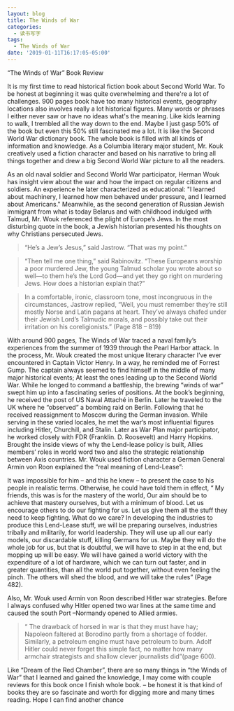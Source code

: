```yaml
---
layout: blog
title: The Winds of War
categories:
  - 读书写字
tags:
  - The Winds of War
date: '2019-01-11T16:17:05-05:00'
---
```

“The Winds of War” Book Review

It is my first time to read historical fiction book about Second World War. To be honest at beginning it was quite overwhelming and there're a lot of challenges. 900 pages book have too many historical events, geography locations also involves really a lot historical figures.  Many words or phrases I either never saw or have no ideas what's the meaning. Like kids learning to walk, I trembled all the way down to the end.  Maybe I just gasp 50% of the book but even this 50% still fascinated me a lot. It is like the Second World War dictionary book. The whole book is filled with all kinds of information and knowledge.  As a Columbia literary major student, Mr. Kouk creatively used a fiction character and based on his narrative to bring all things together and drew a big Second World War picture to all the readers. 



As an old naval soldier and Second World War participator, Herman Wouk has insight view about the war and how the impact on regular citizens and soldiers. An experience he later characterized as educational: "I learned about machinery, I learned how men behaved under pressure, and I learned about Americans." Meanwhile, as the second generation of Russian Jewish immigrant from what is today Belarus and with childhood indulged with Talmud, Mr. Wouk referenced the plight of Europe’s Jews. In the most disturbing quote in the book, a Jewish historian presented his thoughts on why Christians persecuted Jews.

> “He’s a Jew’s Jesus,” said Jastrow. “That was my point.”

> “Then tell me one thing,” said Rabinovitz. “These Europeans worship a poor murdered Jew, the young Talmud scholar you wrote about so well—to them he’s the Lord God—and yet they go right on murdering Jews. How does a historian explain that?”

> In a comfortable, ironic, classroom tone, most incongruous in the circumstances, Jastrow replied, “Well, you must remember they’re still mostly Norse and Latin pagans at heart. They’ve always chafed under their Jewish Lord’s Talmudic morals, and possibly take out their irritation on his coreligionists.” (Page 818 – 819)

With around 900 pages, The Winds of War traced a naval family’s experiences from the summer of 1939 through the Pearl Harbor attack.  In the process, Mr. Wouk created the most unique literary character I’ve ever encountered in Captain Victor Henry. In a way, he reminded me of Forrest Gump. The captain always seemed to find himself in the middle of many major historical events; At least the ones leading up to the Second World War. While he longed to command a battleship, the brewing “winds of war” swept him up into a fascinating series of positions. At the book’s beginning, he received the post of US Naval Attaché in Berlin. Later he traveled to the UK where he “observed” a bombing raid on Berlin. Following that he received reassignment to Moscow during the German invasion. While serving in these varied locales, he met the war’s most influential figures including Hitler, Churchill, and Stalin. Later as War Plan major participator, he worked closely with FDR (Franklin. D. Roosevelt) and Harry Hopkins. Brought the inside views of why the Lend-lease policy is built, Allies members’ roles in world word two and also the strategic relationship between Axis countries. Mr. Wouk used fiction character a German General Armin von Roon explained the “real meaning of Lend-Lease”:

It was impossible for him – and this he knew – to present the case to his people in realistic terms. Otherwise, he could have told them in effect, “ My friends, this was is for the mastery of the world, Our aim should be to achieve that mastery ourselves, but with a minimum of blood. Let us encourage others to do our fighting for us. Let us give them all the stuff they need to keep fighting. What do we care? In developing the industries to produce this Lend-Lease stuff, we will be preparing ourselves, industries tribally and militarily, for world leadership. They will use up all our early models, our discardable stuff, killing Germans for us. Maybe they will do the whole job for us, but that is doubtful, we will have to step in at the end, but mopping up will be easy. We will have gained a world victory with the expenditure of a lot of hardware, which we can turn out faster, and in greater quantities, than all the world put together, without even feeling the pinch. The others will shed the blood, and we will take the rules” (Page 482).

Also, Mr. Wouk used Armin von Roon described Hitler war strategies. Before I always confused why Hitler opened two war lines at the same time and caused the south Port –Normandy opened to Allied armies.  

> “ The drawback of horsed in war is that they must have hay; Napoleon faltered at Borodino partly from a shortage of fodder.   Similarly, a petroleum engine must have petroleum to burn. Adolf Hitler could never forget this simple fact, no matter how many armchair strategists and shallow clever journalists did”(page 600).

Like “Dream of the Red Chamber”, there are so many things in “the Winds of War” that I learned and gained the knowledge, I may come with couple reviews for this book once I finish whole book. – be honest it is that kind of books they are so fascinate and worth for digging more and many times reading. Hope I can find another chance
